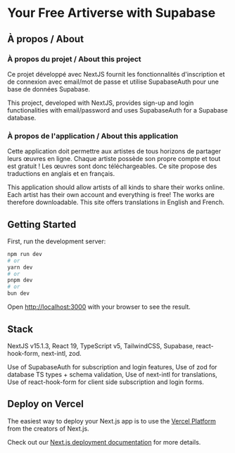 # Your Free Artiverse with Supabase

## À propos / About

### À propos du projet / About this project

Ce projet développé avec NextJS fournit les fonctionnalités d'inscription et de connexion avec email/mot de passe et utilise SupabaseAuth pour une base de données Supabase.

This project, developed with NextJS, provides sign-up and login functionalities with email/password and uses SupabaseAuth for a Supabase database.

### À propos de l'application / About this application

Cette application doit permettre aux artistes de tous horizons de partager leurs œuvres en ligne. Chaque artiste possède son propre compte et tout est gratuit ! Les œuvres sont donc téléchargeables. Ce site propose des traductions en anglais et en français. 

This application should allow artists of all kinds to share their works online. 
Each artist has their own account and everything is free! The works are therefore downloadable.
This site offers translations in English and French. 


## Getting Started

First, run the development server:

```bash
npm run dev
# or
yarn dev
# or
pnpm dev
# or
bun dev
```
Open [http://localhost:3000](http://localhost:3000) with your browser to see the result.


## Stack

NextJS v15.1.3, React 19, TypeScript v5, TailwindCSS, Supabase, react-hook-form, next-intl, zod. 

Use of SupabaseAuth for subscription and login features, 
Use of zod for database TS types + schema validation, 
Use of next-intl for translations, 
Use of react-hook-form for client side subscription and login forms. 

## Deploy on Vercel

The easiest way to deploy your Next.js app is to use the [Vercel Platform](https://vercel.com/new?utm_medium=default-template&filter=next.js&utm_source=create-next-app&utm_campaign=create-next-app-readme) from the creators of Next.js.

Check out our [Next.js deployment documentation](https://nextjs.org/docs/app/building-your-application/deploying) for more details.
